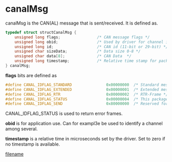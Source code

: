 # canalMsg

canalMsg is the CAN(AL) message that is sent/received. It is defined as.

```c
typedef struct structCanalMsg {
    unsigned long flags;                /* CAN message flags */
    unsigned long obid;                 /* Used by driver for channel info etc. */
    unsigned long id;                   /* CAN id (11-bit or 29-bit) */
    unsigned char sizeData;             /* Data size 0-8 */
    unsigned char data[8];              /* CAN Data	 */
    unsigned long timestamp;            /* Relative time stamp for package in microseconds */
} canalMsg;
```

**flags** bits are defined as

```c
#define CANAL_IDFLAG_STANDARD               0x00000000  /* Standard message id (11-bit) */
#define CANAL_IDFLAG_EXTENDED               0x00000001  /* Extended message id (29-bit) */
#define CANAL_IDFLAG_RTR                    0x00000002  /* RTR-Frame */
#define CANAL_IDFLAG_STATUS                 0x00000004  /* This package is a status indication (id holds error code) */
#define CANAL_IDFLAG_SEND                   0x80000000  /* Reserved for use by application software to indicate send */

```
CANAL_IDFLAG_STATUS is used to return error frames.

**obid** is for application use. Can for exampl3e be used to identify a channel among several.

**timestamp** is a relative time in microseconds set by the driver. Set to zero if no timestamp is available.

[filename](./bottom_copyright.md ':include')